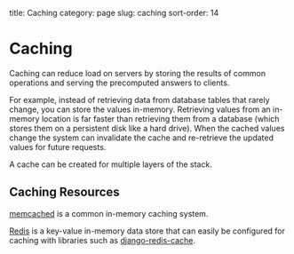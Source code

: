 title: Caching
category: page
slug: caching
sort-order: 14

# Caching
Caching can reduce load on servers by storing the results of common 
operations and serving the precomputed answers to clients. 

For example, instead of retrieving data from database tables that rarely 
change, you can store the values in-memory. Retrieving values from an 
in-memory location is far faster than retrieving them from a database (which
stores them on a persistent disk like a hard drive). When the cached values 
change the system can invalidate the cache and re-retrieve the updated values
for future requests.

A cache can be created for multiple layers of the stack. 


## Caching Resources
[memcached](http://memcached.org/) is a common in-memory caching system.

[Redis](http://redis.io/) is a key-value in-memory data store that can
easily be configured for caching with libraries such as 
[django-redis-cache](https://github.com/sebleier/django-redis-cache).

